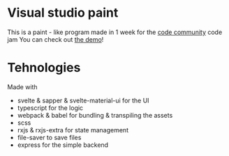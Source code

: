 # Visual studio paint

This is a paint - like program made in 1 week for the [code community](https://discord.gg/RFPVysw) code jam
You can check out [the demo](http://visual-studio-paint.herokuapp.com/)!

# Tehnologies

Made with

- svelte & sapper & svelte-material-ui for the UI
- typescript for the logic
- webpack & babel for bundling & transpiling the assets
- scss
- rxjs & rxjs-extra for state management
- file-saver to save files
- express for the simple backend
